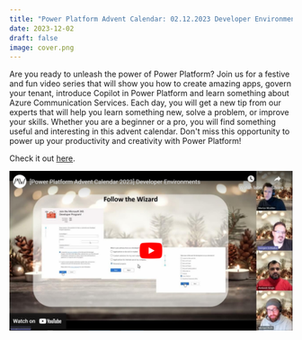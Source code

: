 ```yaml
---
title: "Power Platform Advent Calendar: 02.12.2023 Developer Environments"
date: 2023-12-02
draft: false
image: cover.png
---
```


Are you ready to unleash the power of Power Platform? Join us for a festive and fun video series that will show you how to create amazing apps, govern your tenant, introduce Copilot in Power Platform and learn something about Azure Communication Services. Each day, you will get a new tip from our experts that will help you learn something new, solve a problem, or improve your skills. Whether you are a beginner or a pro, you will find something useful and interesting in this advent calendar. Don't miss this opportunity to power up your productivity and creativity with Power Platform!

Check it out [here](https://youtu.be/83fSrAG9zPY).

[![](video.png)](https://youtu.be/83fSrAG9zPY)